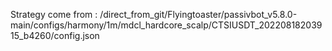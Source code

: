 Strategy come from : /direct_from_git/Flyingtoaster/passivbot_v5.8.0-main/configs/harmony/1m/mdcl_hardcore_scalp/CTSIUSDT_20220818203915_b4260/config.json